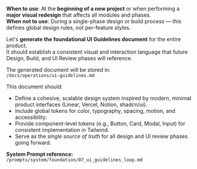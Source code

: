 **When to use**: At the **beginning of a new project** or when performing a **major visual redesign** that affects all modules and phases.  
**When not to use**: During a single-phase design or build process — this defines global design rules, not per-feature styles.  

Let's **generate the foundational UI Guidelines document** for the entire product.  
It should establish a consistent visual and interaction language that future Design, Build, and UI Review phases will reference.  

The generated document will be stored in:  
`/docs/operations/ui-guidelines.md`

This document should:
- Define a cohesive, scalable design system inspired by modern, minimal product interfaces (Linear, Vercel, Notion, shadcn/ui).  
- Include global tokens for color, typography, spacing, motion, and accessibility.  
- Provide component-level tokens (e.g., Button, Card, Modal, Input) for consistent implementation in Tailwind.  
- Serve as the *single source of truth* for all design and UI review phases going forward.

**System Prompt reference:** `/prompts/system/foundation/07_ui_guidelines_loop.md`